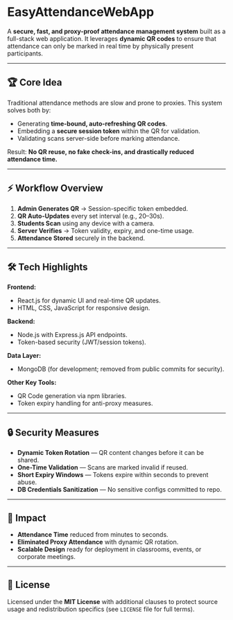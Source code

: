 # EasyAttendanceWebApp

A **secure, fast, and proxy-proof attendance management system** built as a full-stack web application.
It leverages **dynamic QR codes** to ensure that attendance can only be marked in real time by physically present participants.

---

## 🏆 Core Idea

Traditional attendance methods are slow and prone to proxies.
This system solves both by:

* Generating **time-bound, auto-refreshing QR codes**.
* Embedding a **secure session token** within the QR for validation.
* Validating scans server-side before marking attendance.

Result:
**No QR reuse, no fake check-ins, and drastically reduced attendance time.**

---

## ⚡ Workflow Overview

1. **Admin Generates QR** → Session-specific token embedded.
2. **QR Auto-Updates** every set interval (e.g., 20–30s).
3. **Students Scan** using any device with a camera.
4. **Server Verifies** → Token validity, expiry, and one-time usage.
5. **Attendance Stored** securely in the backend.

---

## 🛠 Tech Highlights

**Frontend:**

* React.js for dynamic UI and real-time QR updates.
* HTML, CSS, JavaScript for responsive design.

**Backend:**

* Node.js with Express.js API endpoints.
* Token-based security (JWT/session tokens).

**Data Layer:**

* MongoDB (for development; removed from public commits for security).

**Other Key Tools:**

* QR Code generation via npm libraries.
* Token expiry handling for anti-proxy measures.

---

## 🔒 Security Measures

* **Dynamic Token Rotation** — QR content changes before it can be shared.
* **One-Time Validation** — Scans are marked invalid if reused.
* **Short Expiry Windows** — Tokens expire within seconds to prevent abuse.
* **DB Credentials Sanitization** — No sensitive configs committed to repo.

---

## 🎯 Impact

* **Attendance Time** reduced from minutes to seconds.
* **Eliminated Proxy Attendance** with dynamic QR rotation.
* **Scalable Design** ready for deployment in classrooms, events, or corporate meetings.

---

## 📜 License

Licensed under the **MIT License** with additional clauses to protect source usage and redistribution specifics (see `LICENSE` file for full terms).


